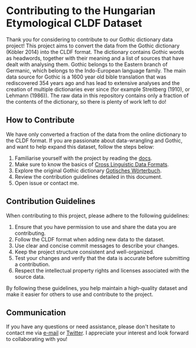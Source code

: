 # Contributing to the Hungarian Etymological CLDF Dataset

Thank you for considering to contribute to our Gothic dictionary data project! This project aims to convert the data from the Gothic dictionary (Köbler 2014) into the CLDF format. The dictionary contains Gothic words as headwords, together with their meaning and a list of sources that have dealt with analysing them. Gothic belongs to the Eastern branch of Germanic, which belongs to the Indo-European language family. The main data source for Gothic is a 1600 year old bible translation that was rediscovered 354 years ago and has lead to extensive analyses and the creation of multiple dictionaries ever since (for example Streitberg (1910), or Lehmann (1986)). The raw data in this repository contains only a fraction of the contents of the dictionary, so there is plenty of work left to do!

## How to Contribute

We have only converted a fraction of the data from the online dictionary to the CLDF format. If you are passionate about data-wrangling and Gothic, and want to help expand this dataset, follow the steps below:

1. Familiarise yourself with the project by reading the [docs](https://koeblergothic.readthedocs.io/en/latest/home.html).
2. Make sure to know the basics of [Cross Linguistic Data Formats](https://cldf.clld.org/).
3. Explore the original Gothic dictionary [Gotisches Wörterbuch](https://www.koeblergerhard.de/got/got.html).
4. Review the contribution guidelines detailed in this document.
5. Open issue or contact me.

## Contribution Guidelines

When contributing to this project, please adhere to the following guidelines:

1. Ensure that you have permission to use and share the data you are contributing.
2. Follow the CLDF format when adding new data to the dataset.
3. Use clear and concise commit messages to describe your changes.
4. Keep the project structure consistent and well-organized.
5. Test your changes and verify that the data is accurate before submitting a contribution.
6. Respect the intellectual property rights and licenses associated with the source data.

By following these guidelines, you help maintain a high-quality dataset and make it easier for others to use and contribute to the project.

## Communication

If you have any questions or need assistance, please don't hesitate to contact me via [e-mail](mailto:viktor_martinovic@$removethis$eva.mpg.de) or [Twitter](https://twitter.com/martino_vik). I appreciate your interest and look forward to collaborating with you!
